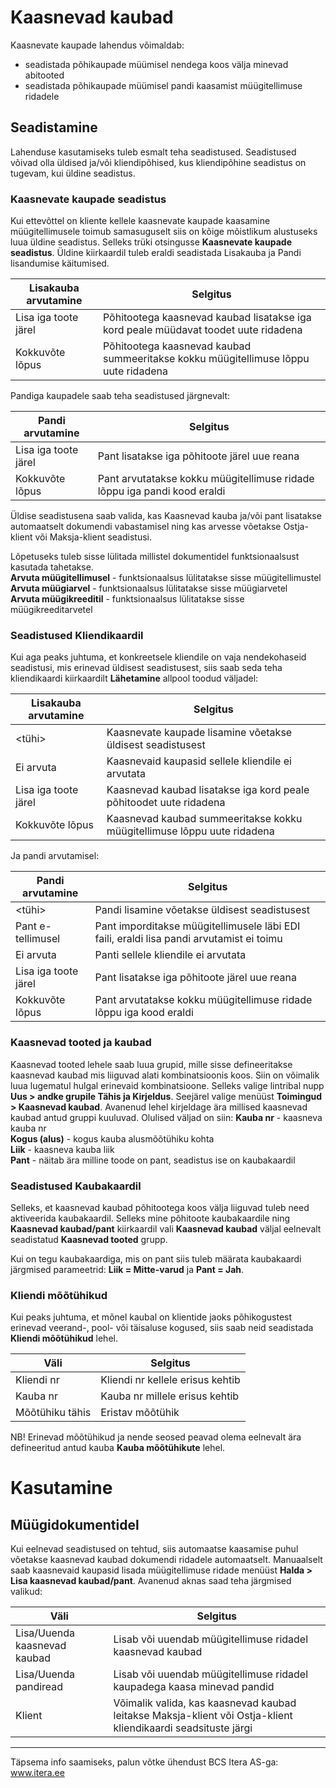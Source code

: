 # Kaasnevad kaubad
Kaasnevate kaupade lahendus võimaldab:
* seadistada põhikaupade müümisel nendega koos välja minevad abitooted
* seadistada põhikaupade müümisel pandi kaasamist müügitellimuse ridadele

## Seadistamine
Lahenduse kasutamiseks tuleb esmalt teha seadistused. Seadistused võivad olla üldised ja/või kliendipõhised, kus kliendipõhine seadistus on tugevam, kui üldine
seadistus.

### Kaasnevate kaupade seadistus

Kui ettevõttel on kliente kellele kaasnevate kaupade kaasamine müügitellimusele toimub samasuguselt siis on kõige mõistlikum alustuseks luua üldine seadistus. Selleks trüki otsingusse **Kaasnevate kaupade seadistus**. Üldine kiirkaardil tuleb eraldi seadistada Lisakauba ja Pandi lisandumise käitumised.

|Lisakauba arvutamine|Selgitus|
|---|---| 
| Lisa iga toote järel | Põhitootega kaasnevad kaubad lisatakse iga kord peale müüdavat toodet uute ridadena |
| Kokkuvõte lõpus | Põhitootega kaasnevad kaubad summeeritakse kokku müügitellimuse lõppu uute ridadena |

Pandiga kaupadele saab teha seadistused järgnevalt:   

|Pandi arvutamine|Selgitus|
|---|---| 
| Lisa iga toote järel | Pant lisatakse iga põhitoote järel uue reana |
| Kokkuvõte lõpus | Pant arvutatakse kokku müügitellimuse ridade lõppu iga pandi kood eraldi |


Üldise seadistusena saab valida, kas Kaasnevad kauba ja/või pant lisatakse automaatselt dokumendi vabastamisel ning kas arvesse võetakse Ostja-klient või Maksja-klient seadistusi.


Lõpetuseks tuleb sisse lülitada millistel dokumentidel funktsionaalsust kasutada tahetakse.<br>
**Arvuta müügitellimusel** - funktsionaalsus lülitatakse sisse müügitellimustel <br>
**Arvuta müügiarvel** - funktsionaalsus lülitatakse sisse müügiarvetel <br>
**Arvuta müügikreeditil** - funktsionaalsus lülitatakse sisse müügikreeditarvetel <br>


### Seadistused Kliendikaardil

Kui aga peaks juhtuma, et konkreetsele kliendile on vaja nendekohaseid seadistusi, mis erinevad üldisest seadistusest, siis saab seda teha kliendikaardi kiirkaardilt
**Lähetamine** allpool toodud väljadel:

|Lisakauba arvutamine|Selgitus|
|---|---| 
| <tühi> | Kaasnevate kaupade lisamine võetakse üldisest seadistusest |
| Ei arvuta | Kaasnevaid kaupasid sellele kliendile ei arvutata |
| Lisa iga toote järel | Kaasnevad kaubad lisatakse iga kord peale põhitoodet uute ridadena |
| Kokkuvõte lõpus | Kaasnevad kaubad summeeritakse kokku müügitellimuse lõppu uute ridadena |

Ja pandi arvutamisel:

|Pandi arvutamine|Selgitus|
|---|---| 
| <tühi> | Pandi lisamine võetakse üldisest seadistusest |
| Pant e-tellimusel | Pant imporditakse müügitellimusele läbi EDI faili, eraldi lisa pandi arvutamist ei toimu |
| Ei arvuta | Panti sellele kliendile ei arvutata |
| Lisa iga toote järel | Pant lisatakse iga põhitoote järel uue reana |
| Kokkuvõte lõpus | Pant arvutatakse kokku müügitellimuse ridade lõppu iga kood eraldi |


### Kaasnevad tooted ja kaubad

Kaasnevad tooted lehele saab luua grupid, mille sisse defineeritakse kaasnevad kaubad mis liiguvad alati kombinatsioonis koos. Siin on võimalik luua lugematul hulgal erinevaid kombinatsioone. Selleks valige lintribal nupp **Uus > andke grupile Tähis ja Kirjeldus**. Seejärel valige menüüst **Toimingud > Kaasnevad kaubad**. Avanenud lehel kirjeldage ära millised kaasnevad kaubad antud gruppi kuuluvad. Olulised väljad on siin:
**Kauba nr** - kaasneva kauba nr<br>
**Kogus (alus)** - kogus kauba alusmõõtühiku kohta <br>
**Liik** - kaasneva kauba liik <br>
**Pant** - näitab ära milline toode on pant, seadistus ise on kaubakaardil <br>


### Seadistused Kaubakaardil

Selleks, et kaasnevad kaubad põhitootega koos välja liiguvad tuleb need aktiveerida kaubakaardil. Selleks mine põhitoote kaubakaardile ning **Kaasnevad kaubad/pant** kiirkaardil vali **Kaasnevad kaubad** väljal eelnevalt seadistatud **Kaasnevad tooted** grupp.

Kui on tegu kaubakaardiga, mis on pant siis tuleb määrata kaubakaardi järgmised parameetrid: **Liik = Mitte-varud** ja **Pant = Jah**.


### Kliendi mõõtühikud

Kui peaks juhtuma, et mõnel kaubal on klientide jaoks põhikogustest erinevad veerand-, pool- või täisaluse kogused, siis saab neid seadistada **Kliendi mõõtühikud** lehel.

|Väli|Selgitus|
|---|---| 
| Kliendi nr | Kliendi nr kellele erisus kehtib |
| Kauba nr | Kauba nr millele erisus kehtib |
| Mõõtühiku tähis | Eristav mõõtühik |

NB! Erinevad mõõtühikud ja nende seosed peavad olema eelnevalt ära defineeritud antud kauba **Kauba mõõtühikute** lehel.


# Kasutamine

## Müügidokumentidel

Kui eelnevad seadistused on tehtud, siis automaatse kaasamise puhul võetakse kaasnevad kaubad dokumendi ridadele automaatselt. Manuaalselt saab kaasnevaid kaupasid  lisada müügitellimuse ridade menüüst **Halda > Lisa kaasnevad kaubad/pant**. Avanenud aknas saad teha järgmised valikud:

|Väli|Selgitus|
|---|---| 
| Lisa/Uuenda kaasnevad kaubad | Lisab või uuendab müügitellimuse ridadel kaasnevad kaubad |
| Lisa/Uuenda pandiread | Lisab või uuendab müügitellimuse ridadel kaupadega kaasa minevad pandid |
| Klient | Võimalik valida, kas kaasnevad kaubad leitakse Maksja-klient või Ostja-klient kliendikaardi seadsituste järgi |


---

Täpsema info saamiseks, palun võtke ühendust BCS Itera AS-ga:
<a href="https://www.itera.ee/" target="_blank">www.itera.ee</a>

